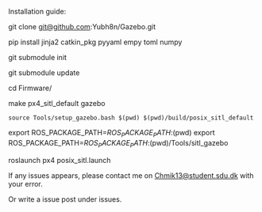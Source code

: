 Installation guide:

git clone git@github.com:Yubh8n/Gazebo.git

pip install jinja2 catkin_pkg pyyaml empy toml numpy

git submodule init

git submodule update

cd Firmware/

make px4_sitl_default gazebo
```
source Tools/setup_gazebo.bash $(pwd) $(pwd)/build/posix_sitl_default
```
export ROS_PACKAGE_PATH=$ROS_PACKAGE_PATH:$(pwd)
export ROS_PACKAGE_PATH=$ROS_PACKAGE_PATH:$(pwd)/Tools/sitl_gazebo

roslaunch px4 posix_sitl.launch



If any issues appears, please contact me on Chmik13@student.sdu.dk with your error.

Or write a issue post under issues.
